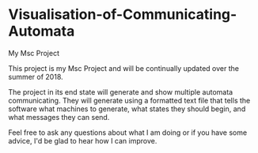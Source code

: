 # Visualisation-of-Communicating-Automata
My Msc Project

This project is my Msc Project and will be continually updated over the summer of 2018. 

The project in its end state will generate and show multiple automata communicating. They will generate using a formatted
text file that tells the software what machines to generate, what states they should begin, and what messages they can send.

Feel free to ask any questions about what I am doing or if you have some advice, I'd be glad to hear how I can improve.
